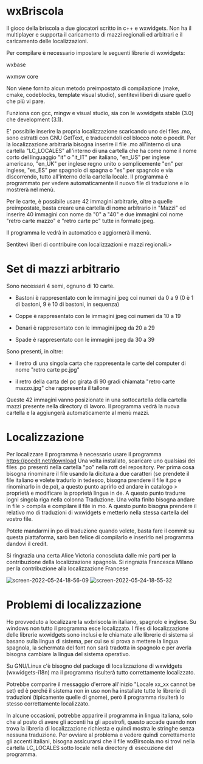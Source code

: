 # wxBriscola
Il gioco della briscola a due giocatori scritto in c++ e wxwidgets.
Non ha il multiplayer e supporta il caricamento di mazzi regionali ed arbitrari e il caricamento delle localizzazioni.

Per compilare è necessario impostare le seguenti librerie di wxwidgets:

wxbase

wxmsw core

Non viene fornito alcun metodo preimpostato di compilazione (make, cmake, codeblocks, template visual studio), sentitevi liberi di usare quello che più vi pare.

Funziona con gcc, mingw e visual studio, sia con le wxwidgets stable (3.0) che development (3.1).

E' possibile inserire la propria localizzazione scaricando uno dei files .mo, sono estratti con GNU GetText, e traducendoli col blocco note o poedit. Per la localizzazione arbitraria bisogna inserire il file .mo all'interno di una cartella "LC_LOCALES" all'interno di una cartella che ha come nome il nome corto del linguaggio "it" o "it_IT" per italiano, "en_US" per inglese americano, "en_UK" per inglese regno unito o semplicemente "en" per inglese, "es_ES" per spagnolo di spagna o "es" per spagnolo e via discorrendo, tutto all'interno della cartella locale. Il programma è programmato per vedere automaticamente il nuovo file di traduzione e lo mostrerà nel menù.

Per le carte, è possibile usare 42 immagini arbitrarie, oltre a quelle preimpostate, basta creare una cartella di nome arbitrario in "Mazzi" ed inserire 40 immagini con nome da "0" a "40" e due immagini col nome "retro carte mazzo" e "retro carte pc" tutte in formato jpeg.

Il programma le vedrà in automatico e aggiornerà il menù.

Sentitevi liberi di contribuire con localizzazioni e mazzi regionali.>

# Set di mazzi arbitrario
Sono necessari 4 semi, ognuno di 10 carte.
- Bastoni è rappresentato con le immagini jpeg coi numeri da 0 a 9 (0 è 1 di bastoni, 9 è 10 di bastoni, in sequenza)

- Coppe è rappresentato con le immagini jpeg coi numeri da 10 a 19

- Denari è rappresentato con le immagini jpeg da 20 a 29

- Spade è rappresentato con le immagini jpeg da 30 a 39

Sono presenti, in oltre:
- il retro di una singola carta che rappresenta le carte del computer di nome "retro carte pc.jpg"

- il retro della carta del pc girata di 90 gradi chiamata "retro carte mazzo.jpg" che rappresenta il tallone

Queste 42 immagini vanno posizionate in una sottocartella della cartella mazzi presente nella directory di lavoro.
Il programma vedrà la nuova cartella e la aggiungerà automaticamente al menù mazzi.

# Localizzazione
Per localizzare il programma è necessario usare il programma https://poedit.net/download
Una volta installato, scaricare uno qualsiasi dei files .po presenti nella cartella "po" nella rott del repository.
Per prima cosa bisogna rinominare il file usando la dicitura a due caratteri (se prendete il file italiano e volete tradurlo in tedesco, bisogna prendere il file it.po e rinominarlo in de.po), a questo punto aprirlo ed andare in catalogo > proprietà e modificare la proprietà lingua in de.
A questo punto tradurre iogni singola riga nella colonna Traduzione.
Una volta finito bisogna andare in file > compila e compilare il file in mo.
A questo punto bisogna prendere il relativo mo di traduzioni di wxwidgets e metterlo nella stessa cartella del vostro file.

Potete mandarmi in po di traduzione quando volete, basta fare il commit su questa piattaforma, sarò ben felice di compilarlo e inserirlo nel programma dandovi il credit.

Si ringrazia una certa Alice Victoria conosciuta dalle mie parti per la contribuzione della localizzazione spagnola.
Si ringrazia Francesca Milano per la contribuzione alla localizzazione Francese

![screen-2022-05-24-18-56-09](https://user-images.githubusercontent.com/49764967/170091585-c946486a-f964-48a3-a4e1-4ebbf012c75b.png)
![screen-2022-05-24-18-55-32](https://user-images.githubusercontent.com/49764967/170091587-6895150e-815f-45c3-a99a-d7924880a406.png)


# Problemi di localizzazione
Ho provveduto a localizzare la wxbriscola in italiano, spagnolo e inglese.
Su windows non tutto il programma esce localizzato. I files di localizzazione delle librerie wxwidgets sono inclusi e le chiamate alle librerie di sistema si basano sulla lingua di sistema, per cui se si prova a mettere la lingua spagnola, la schermata del font non sarà tradotta in spagnolo e per averla bisogna cambiare la lingua del sistema operativo.

Su GNU/Linux c'è bisogno del package di localizzazione di wxwidgets (wxwidgets-i18n) ma il programma risulterà tutto correttamente localizzato.

Potrebbe comparire il messaggio d'errore all'inizio "Locale xx_xx cannot be set) ed è perché il sistema non in uso non ha installate tutte le librerie di traduzioni (tipicamente quelle di gnome), però il programma risulterà lo stesso correttamente localizzato.

In alcune occasioni, potrebbe apparire il programma in lingua italiana, solo che al posto di avere gli accenti ha gli apostrofi, questo accade quando non trova la libreria di localizzazione richiesta e quindi mostra le stringhe senza nessuna traduzione.
Per ovviare al problema e vedere quindi correttamente gli accenti italiani, bisogna assicurarsi che il file wxBirscola.mo si trovi nella cartella LC_LOCALES sotto locale nella directory di esecuzione del programma.
